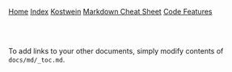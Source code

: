 [Home](/)
[Index](/README)
[Kostwein](/docs/Kostwein)
[Markdown Cheat Sheet](/docs/cheat-sheet)
[Code Features](/docs/code-features)

<br><br>

To add links to your other documents, simply
modify contents of `docs/md/_toc.md`.
